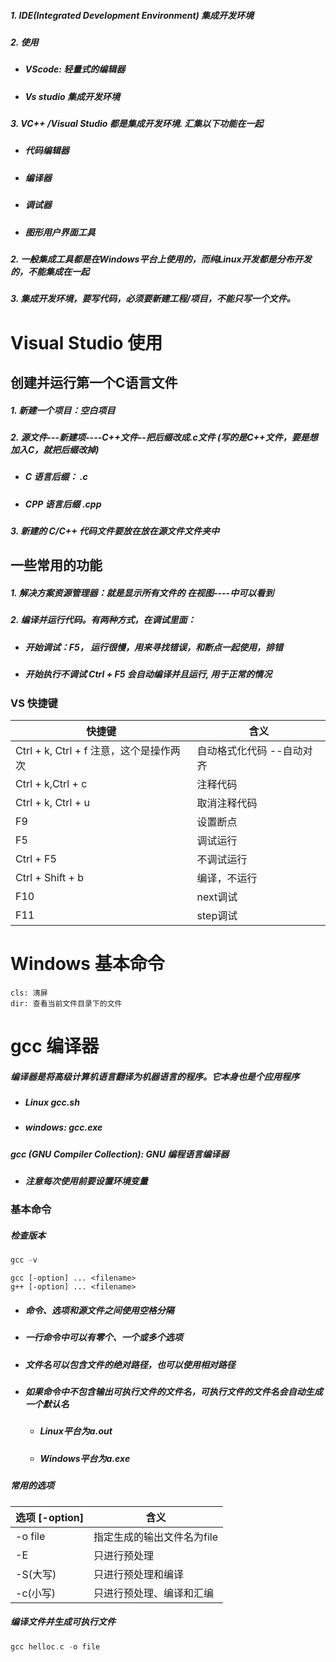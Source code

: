 ##### 1. IDE(Integrated Development Environment) 集成开发环境
##### 2. 使用
* ##### VScode: 轻量式的编辑器
* ##### Vs studio 集成开发环境
##### 3. VC++ /Visual Studio 都是集成开发环境. 汇集以下功能在一起
* ##### 代码编辑器
* ##### 编译器
* ##### 调试器
* ##### 图形用户界面工具

##### 2. 一般集成工具都是在Windows平台上使用的，而纯Linux开发都是分布开发的，不能集成在一起
##### 3. 集成开发环境，要写代码，必须要新建工程/项目，不能只写一个文件。



# Visual Studio 使用


## 创建并运行第一个C语言文件
##### 1. 新建一个项目：空白项目
##### 2. 源文件---新建项----C++文件--把后缀改成.c文件 (写的是C++文件，要是想加入C，就把后缀改掉)
* ##### C 语言后缀： .c

* ##### CPP 语言后缀 .cpp

##### 3. 新建的 C/C++ 代码文件要放在放在源文件文件夹中



## 一些常用的功能

##### 1. 解决方案资源管理器：就是显示所有文件的 在视图----中可以看到

##### 2. 编译并运行代码。有两种方式，在调试里面：

* ##### 开始调试：F5， 运行很慢，用来寻找错误，和断点一起使用，排错

* ##### 开始执行不调试 Ctrl + F5  会自动编译并且运行, 用于正常的情况



### VS 快捷键

| **快捷键**                                 | **含义**                   |
| ------------------------------------------ | -------------------------- |
| Ctrl + k, Ctrl + f    注意，这个是操作两次 | 自动格式化代码  --自动对齐 |
| Ctrl + k,Ctrl + c                          | 注释代码                   |
| Ctrl + k, Ctrl + u                         | 取消注释代码               |
| F9                                         | 设置断点                   |
| F5                                         | 调试运行                   |
| Ctrl + F5                                  | 不调试运行                 |
| Ctrl + Shift + b                           | 编译，不运行               |
| F10                                        | next调试                   |
| F11                                        | step调试                   |





# Windows 基本命令

```shell
cls: 清屏
dir: 查看当前文件目录下的文件
```



# gcc 编译器
##### 编译器是将高级计算机语言翻译为机器语言的程序。它本身也是个应用程序

* ##### Linux gcc.sh

* ##### windows: gcc.exe

##### gcc (GNU Compiler Collection): GNU 编程语言编译器

* ##### 注意每次使用前要设置环境变量

### 基本命令

##### 检查版本

```C
gcc -v
```



```
gcc [-option] ... <filename>
g++ [-option] ... <filename>
```

* ##### 命令、选项和源文件之间使用空格分隔

* ##### 一行命令中可以有零个、一个或多个选项

* ##### 文件名可以包含文件的绝对路径，也可以使用相对路径

* ##### 如果命令中不包含输出可执行文件的文件名，可执行文件的文件名会自动生成一个默认名

  * ##### Linux平台为a.out

  * ##### Windows平台为a.exe

##### 常用的选项

| 选项 [-option] | 含义                       |
| -------------- | -------------------------- |
| -o file        | 指定生成的输出文件名为file |
| -E             | 只进行预处理               |
| -S(大写)       | 只进行预处理和编译         |
| -c(小写)       | 只进行预处理、编译和汇编   |



##### 编译文件并生成可执行文件


```C
gcc helloc.c -o file
```

